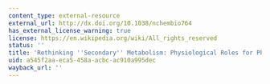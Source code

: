 ```yaml
---
content_type: external-resource
external_url: http://dx.doi.org/10.1038/nchembio764
has_external_license_warning: true
license: https://en.wikipedia.org/wiki/All_rights_reserved
status: ''
title: 'Rethinking ''Secondary'' Metabolism: Physiological Roles for Phenazine Antibiotics'
uid: a545f2aa-eca5-458a-acbc-ac910a995dec
wayback_url: ''
---
```

